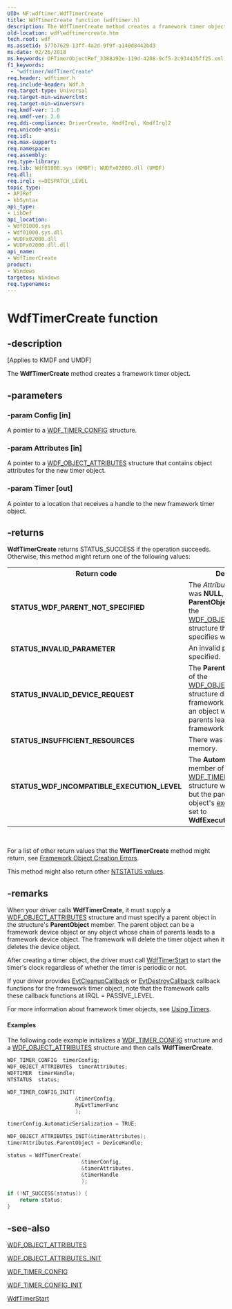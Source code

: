 ```yaml
---
UID: NF:wdftimer.WdfTimerCreate
title: WdfTimerCreate function (wdftimer.h)
description: The WdfTimerCreate method creates a framework timer object.
old-location: wdf\wdftimercreate.htm
tech.root: wdf
ms.assetid: 577b7629-13ff-4a2d-9f9f-a140d8442bd3
ms.date: 02/26/2018
ms.keywords: DFTimerObjectRef_3388a92e-119d-4208-9cf5-2c934435ff25.xml, WdfTimerCreate, WdfTimerCreate method, kmdf.wdftimercreate, wdf.wdftimercreate, wdftimer/WdfTimerCreate
f1_keywords:
 - "wdftimer/WdfTimerCreate"
req.header: wdftimer.h
req.include-header: Wdf.h
req.target-type: Universal
req.target-min-winverclnt: 
req.target-min-winversvr: 
req.kmdf-ver: 1.0
req.umdf-ver: 2.0
req.ddi-compliance: DriverCreate, KmdfIrql, KmdfIrql2
req.unicode-ansi: 
req.idl: 
req.max-support: 
req.namespace: 
req.assembly: 
req.type-library: 
req.lib: Wdf01000.sys (KMDF); WUDFx02000.dll (UMDF)
req.dll: 
req.irql: <=DISPATCH_LEVEL
topic_type:
- APIRef
- kbSyntax
api_type:
- LibDef
api_location:
- Wdf01000.sys
- Wdf01000.sys.dll
- WUDFx02000.dll
- WUDFx02000.dll.dll
api_name:
- WdfTimerCreate
product:
- Windows
targetos: Windows
req.typenames: 
---
```


# WdfTimerCreate function


## -description


<p class="CCE_Message">[Applies to KMDF and UMDF]</p>

The <b>WdfTimerCreate</b> method creates a framework timer object.


## -parameters




### -param Config [in]

A pointer to a <a href="https://docs.microsoft.com/windows-hardware/drivers/ddi/wdftimer/ns-wdftimer-_wdf_timer_config">WDF_TIMER_CONFIG</a> structure.


### -param Attributes [in]

A pointer to a <a href="https://docs.microsoft.com/windows-hardware/drivers/ddi/wdfobject/ns-wdfobject-_wdf_object_attributes">WDF_OBJECT_ATTRIBUTES</a> structure that contains object attributes for the new timer object. 


### -param Timer [out]

A pointer to a location that receives a handle to the new framework timer object.


## -returns



<b>WdfTimerCreate</b> returns STATUS_SUCCESS if the operation succeeds. Otherwise, this method might return one of the following values:

<table>
<tr>
<th>Return code</th>
<th>Description</th>
</tr>
<tr>
<td width="40%">
<dl>
<dt><b>STATUS_WDF_PARENT_NOT_SPECIFIED</b></dt>
</dl>
</td>
<td width="60%">
The <i>Attributes</i> parameter was <b>NULL</b>, or the <b>ParentObject</b> member of the <a href="https://docs.microsoft.com/windows-hardware/drivers/ddi/wdfobject/ns-wdfobject-_wdf_object_attributes">WDF_OBJECT_ATTRIBUTES</a> structure that <i>Attributes</i> specifies was <b>NULL</b>.

</td>
</tr>
<tr>
<td width="40%">
<dl>
<dt><b>STATUS_INVALID_PARAMETER</b></dt>
</dl>
</td>
<td width="60%">
An invalid parameter was specified.

</td>
</tr>
<tr>
<td width="40%">
<dl>
<dt><b>STATUS_INVALID_DEVICE_REQUEST</b></dt>
</dl>
</td>
<td width="60%">
The <b>ParentObject</b> member of the <a href="https://docs.microsoft.com/windows-hardware/drivers/ddi/wdfobject/ns-wdfobject-_wdf_object_attributes">WDF_OBJECT_ATTRIBUTES</a> structure did not reference a framework device object or an object whose chain of parents leads to a framework device object.

</td>
</tr>
<tr>
<td width="40%">
<dl>
<dt><b>STATUS_INSUFFICIENT_RESOURCES</b></dt>
</dl>
</td>
<td width="60%">
There was insufficient memory.

</td>
</tr>
<tr>
<td width="40%">
<dl>
<dt><b>STATUS_WDF_INCOMPATIBLE_EXECUTION_LEVEL</b></dt>
</dl>
</td>
<td width="60%">
The <b>AutomaticSerialization</b> member of the <a href="https://docs.microsoft.com/windows-hardware/drivers/ddi/wdftimer/ns-wdftimer-_wdf_timer_config">WDF_TIMER_CONFIG</a> structure was set to <b>TRUE</b>, but the parent device object's <a href="https://docs.microsoft.com/windows-hardware/drivers/ddi/wdfobject/ne-wdfobject-_wdf_execution_level">execution level</a> was set to <b>WdfExecutionLevelPassive</b>.

</td>
</tr>
</table>
 

For a list of other return values that the <b>WdfTimerCreate</b> method might return, see <a href="https://docs.microsoft.com/windows-hardware/drivers/wdf/framework-object-creation-errors">Framework Object Creation Errors</a>.

This method might also return other <a href="https://docs.microsoft.com/windows-hardware/drivers/kernel/ntstatus-values">NTSTATUS values</a>.




## -remarks



When your driver calls <b>WdfTimerCreate</b>, it must supply a <a href="https://docs.microsoft.com/windows-hardware/drivers/ddi/wdfobject/ns-wdfobject-_wdf_object_attributes">WDF_OBJECT_ATTRIBUTES</a> structure and must specify a parent object in the structure's <b>ParentObject</b> member. The parent object can be a framework device object or any object whose chain of parents leads to a framework device object. The framework will delete the timer object when it deletes the device object.

After creating a timer object, the driver must call <a href="https://docs.microsoft.com/windows-hardware/drivers/ddi/wdftimer/nf-wdftimer-wdftimerstart">WdfTimerStart</a> to start the timer's clock regardless of whether the timer is periodic or not. 

If your driver provides <a href="https://docs.microsoft.com/windows-hardware/drivers/ddi/wdfobject/nc-wdfobject-evt_wdf_object_context_cleanup">EvtCleanupCallback</a> or <a href="https://docs.microsoft.com/windows-hardware/drivers/ddi/wdfobject/nc-wdfobject-evt_wdf_object_context_destroy">EvtDestroyCallback</a> callback functions for the framework timer object, note that the framework calls these callback functions at IRQL = PASSIVE_LEVEL.

For more information about framework timer objects, see <a href="https://docs.microsoft.com/windows-hardware/drivers/wdf/using-timers">Using Timers</a>.


#### Examples

The following code example initializes a <a href="https://docs.microsoft.com/windows-hardware/drivers/ddi/wdftimer/ns-wdftimer-_wdf_timer_config">WDF_TIMER_CONFIG</a> structure and a <a href="https://docs.microsoft.com/windows-hardware/drivers/ddi/wdfobject/ns-wdfobject-_wdf_object_attributes">WDF_OBJECT_ATTRIBUTES</a> structure and then calls <b>WdfTimerCreate</b>.

```cpp
WDF_TIMER_CONFIG  timerConfig;
WDF_OBJECT_ATTRIBUTES  timerAttributes;
WDFTIMER  timerHandle;
NTSTATUS  status;

WDF_TIMER_CONFIG_INIT(
                      &timerConfig,
                      MyEvtTimerFunc
                      );

timerConfig.AutomaticSerialization = TRUE;

WDF_OBJECT_ATTRIBUTES_INIT(&timerAttributes);
timerAttributes.ParentObject = DeviceHandle;

status = WdfTimerCreate(
                        &timerConfig,
                        &timerAttributes,
                        &timerHandle
                        );

if (!NT_SUCCESS(status)) {
    return status;
}
```



## -see-also




<a href="https://docs.microsoft.com/windows-hardware/drivers/ddi/wdfobject/ns-wdfobject-_wdf_object_attributes">WDF_OBJECT_ATTRIBUTES</a>



<a href="https://docs.microsoft.com/windows-hardware/drivers/ddi/wdfobject/nf-wdfobject-wdf_object_attributes_init">WDF_OBJECT_ATTRIBUTES_INIT</a>



<a href="https://docs.microsoft.com/windows-hardware/drivers/ddi/wdftimer/ns-wdftimer-_wdf_timer_config">WDF_TIMER_CONFIG</a>



<a href="https://docs.microsoft.com/windows-hardware/drivers/ddi/wdftimer/nf-wdftimer-wdf_timer_config_init">WDF_TIMER_CONFIG_INIT</a>



<a href="https://docs.microsoft.com/windows-hardware/drivers/ddi/wdftimer/nf-wdftimer-wdftimerstart">WdfTimerStart</a>
 

 

